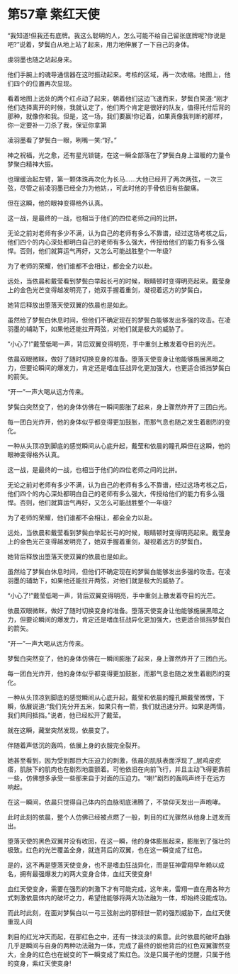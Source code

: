 # 第57章 紫红天使

“我知道!但我还有底牌。我这么聪明的人，怎么可能不给自己留张底牌呢?你说是吧?”说着，梦鬓白从地上站了起来，用力地伸展了一下自己的身体。

虔羽墨也随之站起身来。

他们手腕上的魂导通信器在这时振动起来。考核的区域，再一次收缩。地图上，他们四个的位置再次显现。

看着地图上远处的两个红点动了起来，朝着他们这边飞速而来，梦鬓白笑道:“刚才他们选择离开的时候，我就认定了，他们两个肯定是很好的队友，值得托付后背的那种，就像你和我。但是，这一场，我们要赢!你记着，如果真像我判断的那样，你一定要补一刀杀了我，保证你拿第

凌羽墨看了梦鬓白一眼，咧嘴一笑:“好。”

神之祝福，光之愈，还有星光锁链，在这一瞬全部落在了梦鬓白身上温暖的力量令梦聚白精神大振。

也理缓治起左臂，第一颗体珠再次化为长马……大他已经开了两次两弦，一次三弦，尽管之前凌羽墨已经全力为他妨，，可此时他的手骨依旧有些酸痛。

但在这瞬，他的眼神变得格外认真。

这一战，是最终的一战，也相当于他们的四位老师之间的比拼。

无论之前对老师有多少不满，认为自己的老师有多么不靠谱，经过这场考核之后，他们四个的内心深处都明白自己的老师有多么强大，传授给他们的能力有多么强悍。否则，他们就算运气再好，又怎么可能战胜整个一年级?

为了老师的荣耀，他们谁都不会相让，都会全力以赴。

远处，当依晨和戴莹看到梦鬓白举起长弓的时候，眼睛顿时变得明亮起来。戴莹身上的金色光芒变得越发明亮了，她双手握着重剑，凝视着远方的梦鬓白。

她背后释放出堕落天使双翼的依晨也是如此。

虽然给了梦鬓白休息时间，但他们不确定现在的梦鬓白能够发出多强的攻击。在凌羽墨的辅助下，如果他还能拉开两弦，对他们就是极大的威胁了。

“小心了!”戴莹低喝一声，背后双翼变得明亮，手中重剑上散发着夺目的光芒。

依晨双眼微眯，做好了随时切换变身的准备。堕落天使变身让他能够施展黑暗之力，但要论瞬间的爆发力，肯定还是嗜血狂战异化更加强大，也更适合抵挡梦鬓白的箭矢。

“开一”一声大喝从远方传来。

梦鬓白突然变了，他的身体仿佛在一瞬间膨胀了起来，身上骤然炸开了三团白光。

每一团白光炸开，他的身体似乎都变得更加鼓胀，而那气息也随之发生着剧烈的变化。

一种从头顶凉到脚底的感觉瞬间从心底升起，戴莹和依晨的瞳孔瞬但在这瞬，他的眼神变得格外认真。

这一战，是最终的一战，也相当于他们的四位老师之间的比拼。

无论之前对老师有多少不满，认为自己的老师有多么不靠谱，经过这场考核之后，他们四个的内心深处都明白自己的老师有多么强大，传授给他们的能力有多么强悍。否则，他们就算运气再好，又怎么可能战胜整个一年级?

为了老师的荣耀，他们谁都不会相让，都会全力以赴。

远处，当依晨和戴莹看到梦鬓白举起长弓的时候，眼睛顿时变得明亮起来。戴莹身上的金色光芒变得越发明亮了，她双手握着重剑，凝视着远方的梦鬓白。

她背后释放出堕落天使双翼的依晨也是如此。

虽然给了梦鬓白休息时间，但他们不确定现在的梦鬓白能够发出多强的攻击。在凌羽墨的辅助下，如果他还能拉开两弦，对他们就是极大的威胁了。

“小心了!”戴莹低喝一声，背后双翼变得明亮，手中重剑上散发着夺目的光芒。

依晨双眼微眯，做好了随时切换变身的准备。堕落天使变身让他能够施展黑暗之力，但要论瞬间的爆发力，肯定还是嗜血狂战异化更加强大，也更适合抵挡梦鬓白的箭矢。

“开一”一声大喝从远方传来。

梦鬓白突然变了，他的身体仿佛在一瞬间膨胀了起来，身上骤然炸开了三团白光。

每一团白光炸开，他的身体似乎都变得更加鼓胀，而那气息也随之发生着剧烈的变化。

一种从头顶凉到脚底的感觉瞬间从心底升起，戴莹和依晨的瞳孔瞬戴莹微愣，下瞬，依展说道:“我们先分开五米，如果只有一箭，我们就迅速分开。如果是两情，我们共同抵挡。”说者，他已经松开了戴莹。

就在这瞬，藏堂突然发现，依晨变了。

伴随着声低沉的轰鸣，依展上身的衣服完全裂开。

她甚至看到，因为受到那巨大压迫力的刺激，依晨的肌肤表面浮现了_层鸡皮疙瘩，肌肤下的肌肉也在剧烈地震颤着。可他依旧在向前飞行，并且主动飞得更靠前一些，仿佛想多承受一些那来自于对面的压迫力。“喇!”剧烈的轰鸣声终于在远方响起。

在这一瞬间，依晨只觉得自己体内的血脉彻底沸腾了，不禁仰天发出一声咆哮。

此时此刻的依晨，整个人仿佛已经被点燃了一般，刺目的红光骤然从他身上迸发而出。

堕落天使的黑色双翼并没有收回，在这一瞬，他的身体膨胀起来，膨胀到了强壮的极致。红色的光芒覆盖全身，就连背后的双翼，也在这一瞬变成了红色。

是的，这不再是堕落天使变身，也不是嗜血狂战异化，而是狂神雷翔早年赖以成名，拥有最强爆发力的两大变身合体，血红天使变身!

血红天使变身，需要在强烈的刺激下才有可能完成，这年来，雷翔一直在用各种方式刺激依晨体内的破坏之力，希望他能够将两大功法融为一体，却始终没能成功。

而此时此刻，在面对梦鬓白以一弓三弦射出的那倾世一箭的强烈威胁下，血红天使重现人间

刺目的红光冲天而起，在那红色之中，还有一抹淡淡的紫意。此时依晨的破坏血脉几乎是瞬间与自身的两种功法融为一体，完成了最终的蜕他背后的红色双翼骤然变大，全身的红色也在蜕变的下一瞬变成了紫红色。汶是只属子他的觉醒，只属于他的变身，紫红天使变身!
